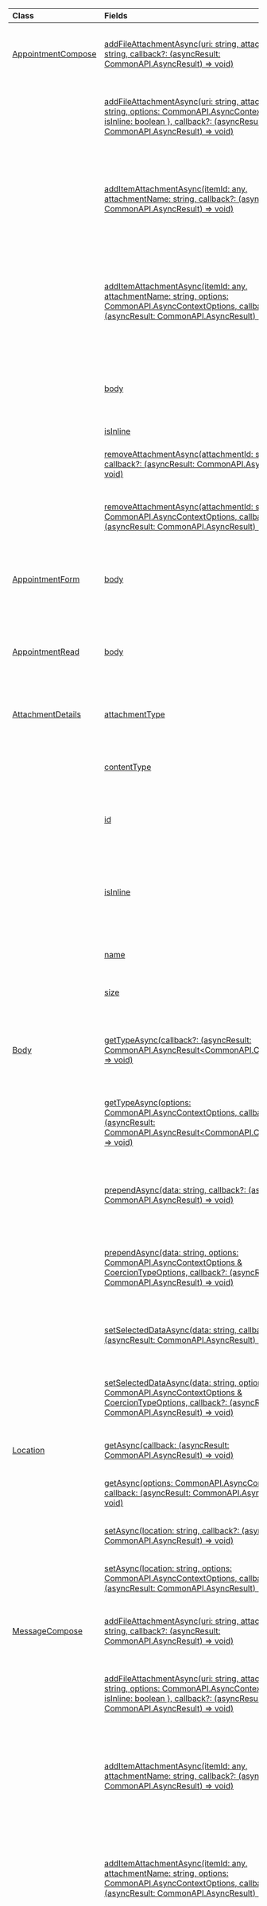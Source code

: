 | Class | Fields | Description |
|:---|:---|:---|
|[AppointmentCompose](/javascript/api/outlook/office.appointmentcompose)|[addFileAttachmentAsync(uri: string, attachmentName: string, callback?: (asyncResult: CommonAPI.AsyncResult<string>) => void)](/javascript/api/outlook/office.appointmentcompose#outlook-office-appointmentcompose-addfileattachmentasync-member(1))|Adds a file to a message or appointment as an attachment.|
||[addFileAttachmentAsync(uri: string, attachmentName: string, options: CommonAPI.AsyncContextOptions & { isInline: boolean }, callback?: (asyncResult: CommonAPI.AsyncResult<string>) => void)](/javascript/api/outlook/office.appointmentcompose#outlook-office-appointmentcompose-addfileattachmentasync-member(1))|Adds a file to a message or appointment as an attachment.|
||[addItemAttachmentAsync(itemId: any, attachmentName: string, callback?: (asyncResult: CommonAPI.AsyncResult<string>) => void)](/javascript/api/outlook/office.appointmentcompose#outlook-office-appointmentcompose-additemattachmentasync-member(1))|Adds an Exchange item, such as a message, as an attachment to the message or appointment.|
||[addItemAttachmentAsync(itemId: any, attachmentName: string, options: CommonAPI.AsyncContextOptions, callback?: (asyncResult: CommonAPI.AsyncResult<string>) => void)](/javascript/api/outlook/office.appointmentcompose#outlook-office-appointmentcompose-additemattachmentasync-member(1))|Adds an Exchange item, such as a message, as an attachment to the message or appointment.|
||[body](/javascript/api/outlook/office.appointmentcompose#outlook-office-appointmentcompose-body-member)|Gets an object that provides methods for manipulating the body of an item.|
||[isInline](/javascript/api/outlook/office.appointmentcompose#outlook-office-appointmentcompose-isinline-member)||
||[removeAttachmentAsync(attachmentId: string, callback?: (asyncResult: CommonAPI.AsyncResult<void>) => void)](/javascript/api/outlook/office.appointmentcompose#outlook-office-appointmentcompose-removeattachmentasync-member(1))|Removes an attachment from a message or appointment.|
||[removeAttachmentAsync(attachmentId: string, options: CommonAPI.AsyncContextOptions, callback?: (asyncResult: CommonAPI.AsyncResult<void>) => void)](/javascript/api/outlook/office.appointmentcompose#outlook-office-appointmentcompose-removeattachmentasync-member(1))|Removes an attachment from a message or appointment.|
|[AppointmentForm](/javascript/api/outlook/office.appointmentform)|[body](/javascript/api/outlook/office.appointmentform#outlook-office-appointmentform-body-member)|Gets an object that provides methods for manipulating the body of an item.|
|[AppointmentRead](/javascript/api/outlook/office.appointmentread)|[body](/javascript/api/outlook/office.appointmentread#outlook-office-appointmentread-body-member)|Gets an object that provides methods for manipulating the body of an item.|
|[AttachmentDetails](/javascript/api/outlook/office.attachmentdetails)|[attachmentType](/javascript/api/outlook/office.attachmentdetails#outlook-office-attachmentdetails-attachmenttype-member)|Gets a value that indicates the type of an attachment.|
||[contentType](/javascript/api/outlook/office.attachmentdetails#outlook-office-attachmentdetails-contenttype-member)|Gets the MIME content type of the attachment.|
||[id](/javascript/api/outlook/office.attachmentdetails#outlook-office-attachmentdetails-id-member)|Gets the Exchange attachment ID of the attachment.|
||[isInline](/javascript/api/outlook/office.attachmentdetails#outlook-office-attachmentdetails-isinline-member)|Gets a value that indicates whether the attachment should be displayed in the body of the item.|
||[name](/javascript/api/outlook/office.attachmentdetails#outlook-office-attachmentdetails-name-member)|Gets the name of the attachment.|
||[size](/javascript/api/outlook/office.attachmentdetails#outlook-office-attachmentdetails-size-member)|Gets the size of the attachment in bytes.|
|[Body](/javascript/api/outlook/office.body)|[getTypeAsync(callback?: (asyncResult: CommonAPI.AsyncResult<CommonAPI.CoercionType>) => void)](/javascript/api/outlook/office.body#outlook-office-body-gettypeasync-member(1))|Gets a value that indicates whether the content is in HTML or text format.|
||[getTypeAsync(options: CommonAPI.AsyncContextOptions, callback?: (asyncResult: CommonAPI.AsyncResult<CommonAPI.CoercionType>) => void)](/javascript/api/outlook/office.body#outlook-office-body-gettypeasync-member(1))|Gets a value that indicates whether the content is in HTML or text format.|
||[prependAsync(data: string, callback?: (asyncResult: CommonAPI.AsyncResult<void>) => void)](/javascript/api/outlook/office.body#outlook-office-body-prependasync-member(1))|Adds the specified content to the beginning of the item body.|
||[prependAsync(data: string, options: CommonAPI.AsyncContextOptions & CoercionTypeOptions, callback?: (asyncResult: CommonAPI.AsyncResult<void>) => void)](/javascript/api/outlook/office.body#outlook-office-body-prependasync-member(1))|Adds the specified content to the beginning of the item body.|
||[setSelectedDataAsync(data: string, callback?: (asyncResult: CommonAPI.AsyncResult<void>) => void)](/javascript/api/outlook/office.body#outlook-office-body-setselecteddataasync-member(1))|Replaces the selection in the body with the specified text.|
||[setSelectedDataAsync(data: string, options: CommonAPI.AsyncContextOptions & CoercionTypeOptions, callback?: (asyncResult: CommonAPI.AsyncResult<void>) => void)](/javascript/api/outlook/office.body#outlook-office-body-setselecteddataasync-member(1))|Replaces the selection in the body with the specified text.|
|[Location](/javascript/api/outlook/office.location)|[getAsync(callback: (asyncResult: CommonAPI.AsyncResult<string>) => void)](/javascript/api/outlook/office.location#outlook-office-location-getasync-member(1))|Gets the location of an appointment.|
||[getAsync(options: CommonAPI.AsyncContextOptions, callback: (asyncResult: CommonAPI.AsyncResult<string>) => void)](/javascript/api/outlook/office.location#outlook-office-location-getasync-member(1))|Gets the location of an appointment.|
||[setAsync(location: string, callback?: (asyncResult: CommonAPI.AsyncResult<void>) => void)](/javascript/api/outlook/office.location#outlook-office-location-setasync-member(1))|Sets the location of an appointment.|
||[setAsync(location: string, options: CommonAPI.AsyncContextOptions, callback?: (asyncResult: CommonAPI.AsyncResult<void>) => void)](/javascript/api/outlook/office.location#outlook-office-location-setasync-member(1))|Sets the location of an appointment.|
|[MessageCompose](/javascript/api/outlook/office.messagecompose)|[addFileAttachmentAsync(uri: string, attachmentName: string, callback?: (asyncResult: CommonAPI.AsyncResult<string>) => void)](/javascript/api/outlook/office.messagecompose#outlook-office-messagecompose-addfileattachmentasync-member(1))|Adds a file to a message or appointment as an attachment.|
||[addFileAttachmentAsync(uri: string, attachmentName: string, options: CommonAPI.AsyncContextOptions & { isInline: boolean }, callback?: (asyncResult: CommonAPI.AsyncResult<string>) => void)](/javascript/api/outlook/office.messagecompose#outlook-office-messagecompose-addfileattachmentasync-member(1))|Adds a file to a message or appointment as an attachment.|
||[addItemAttachmentAsync(itemId: any, attachmentName: string, callback?: (asyncResult: CommonAPI.AsyncResult<string>) => void)](/javascript/api/outlook/office.messagecompose#outlook-office-messagecompose-additemattachmentasync-member(1))|Adds an Exchange item, such as a message, as an attachment to the message or appointment.|
||[addItemAttachmentAsync(itemId: any, attachmentName: string, options: CommonAPI.AsyncContextOptions, callback?: (asyncResult: CommonAPI.AsyncResult<string>) => void)](/javascript/api/outlook/office.messagecompose#outlook-office-messagecompose-additemattachmentasync-member(1))|Adds an Exchange item, such as a message, as an attachment to the message or appointment.|
||[bcc](/javascript/api/outlook/office.messagecompose#outlook-office-messagecompose-bcc-member)|Gets an object that provides methods to get or update the recipients on the **Bcc** (blind carbon copy) line of a message.|
||[body](/javascript/api/outlook/office.messagecompose#outlook-office-messagecompose-body-member)|Gets an object that provides methods for manipulating the body of an item.|
||[isInline](/javascript/api/outlook/office.messagecompose#outlook-office-messagecompose-isinline-member)||
||[removeAttachmentAsync(attachmentId: string, callback?: (asyncResult: CommonAPI.AsyncResult<void>) => void)](/javascript/api/outlook/office.messagecompose#outlook-office-messagecompose-removeattachmentasync-member(1))|Removes an attachment from a message or appointment.|
||[removeAttachmentAsync(attachmentId: string, options: CommonAPI.AsyncContextOptions, callback?: (asyncResult: CommonAPI.AsyncResult<void>) => void)](/javascript/api/outlook/office.messagecompose#outlook-office-messagecompose-removeattachmentasync-member(1))|Removes an attachment from a message or appointment.|
|[MessageRead](/javascript/api/outlook/office.messageread)|[body](/javascript/api/outlook/office.messageread#outlook-office-messageread-body-member)|Gets an object that provides methods for manipulating the body of an item.|
|[PhoneNumber](/javascript/api/outlook/office.phonenumber)|[type](/javascript/api/outlook/office.phonenumber#outlook-office-phonenumber-type-member)|Gets a string that identifies the type of phone number: Home, Work, Mobile, Unspecified.|
|[Recipients](/javascript/api/outlook/office.recipients)|[addAsync(recipients: (string \| EmailUser \| EmailAddressDetails)[], callback?: (asyncResult: CommonAPI.AsyncResult<void>) => void)](/javascript/api/outlook/office.recipients#outlook-office-recipients-addasync-member(1))|Adds a recipient list to the existing recipients for an appointment or message.|
||[addAsync(recipients: (string \| EmailUser \| EmailAddressDetails)[], options: CommonAPI.AsyncContextOptions, callback?: (asyncResult: CommonAPI.AsyncResult<void>) => void)](/javascript/api/outlook/office.recipients#outlook-office-recipients-addasync-member(1))|Adds a recipient list to the existing recipients for an appointment or message.|
||[getAsync(callback: (asyncResult: CommonAPI.AsyncResult<EmailAddressDetails[]>) => void)](/javascript/api/outlook/office.recipients#outlook-office-recipients-getasync-member(1))|Gets a recipient list for an appointment or message.|
||[getAsync(options: CommonAPI.AsyncContextOptions, callback: (asyncResult: CommonAPI.AsyncResult<EmailAddressDetails[]>) => void)](/javascript/api/outlook/office.recipients#outlook-office-recipients-getasync-member(1))|Gets a recipient list for an appointment or message.|
||[setAsync(recipients: (string \| EmailUser \| EmailAddressDetails)[], callback: (asyncResult: CommonAPI.AsyncResult<void>) => void)](/javascript/api/outlook/office.recipients#outlook-office-recipients-setasync-member(1))|Sets a recipient list for an appointment or message.|
||[setAsync(recipients: (string \| EmailUser \| EmailAddressDetails)[], options: CommonAPI.AsyncContextOptions, callback: (asyncResult: CommonAPI.AsyncResult<void>) => void)](/javascript/api/outlook/office.recipients#outlook-office-recipients-setasync-member(1))|Sets a recipient list for an appointment or message.|
|[Subject](/javascript/api/outlook/office.subject)|[getAsync(callback: (asyncResult: CommonAPI.AsyncResult<string>) => void)](/javascript/api/outlook/office.subject#outlook-office-subject-getasync-member(1))|Gets the subject of an appointment or message.|
||[getAsync(options: CommonAPI.AsyncContextOptions, callback: (asyncResult: CommonAPI.AsyncResult<string>) => void)](/javascript/api/outlook/office.subject#outlook-office-subject-getasync-member(1))|Gets the subject of an appointment or message.|
||[setAsync(subject: string, callback?: (asyncResult: CommonAPI.AsyncResult<void>) => void)](/javascript/api/outlook/office.subject#outlook-office-subject-setasync-member(1))|Sets the subject of an appointment or message.|
||[setAsync(subject: string, options: CommonAPI.AsyncContextOptions, callback?: (asyncResult: CommonAPI.AsyncResult<void>) => void)](/javascript/api/outlook/office.subject#outlook-office-subject-setasync-member(1))|Sets the subject of an appointment or message.|
|[Time](/javascript/api/outlook/office.time)|[getAsync(callback: (asyncResult: CommonAPI.AsyncResult<Date>) => void)](/javascript/api/outlook/office.time#outlook-office-time-getasync-member(1))|Gets the start or end time of an appointment.|
||[getAsync(options: CommonAPI.AsyncContextOptions, callback: (asyncResult: CommonAPI.AsyncResult<Date>) => void)](/javascript/api/outlook/office.time#outlook-office-time-getasync-member(1))|Gets the start or end time of an appointment.|
||[setAsync(dateTime: Date, callback?: (asyncResult: CommonAPI.AsyncResult<void>) => void)](/javascript/api/outlook/office.time#outlook-office-time-setasync-member(1))|Sets the start or end time of an appointment.|
||[setAsync(dateTime: Date, options: CommonAPI.AsyncContextOptions, callback?: (asyncResult: CommonAPI.AsyncResult<void>) => void)](/javascript/api/outlook/office.time#outlook-office-time-setasync-member(1))|Sets the start or end time of an appointment.|
